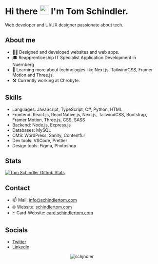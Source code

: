 # Hi there <img src="https://media.giphy.com/media/vClCIr19RvnB9EoQtS/giphy.gif" height="30px" width="30px"> I'm Tom Schindler.

Web developer and UI/UX designer passionate about tech.


## About me
- 👨‍💻 Designed and developed websites and web apps.
- 🎓 Reapprenticeship IT Specialist Application Development in Nuernberg
- 🌱 Learning more about technologies like Next.js, TailwindCSS, Framer Motion and Three.js.
- 🛠️ Currently working at Chrobyte.

## Skills
- Languages: JavaScript, TypeScript, C#, Python, HTML
- Frontend: React.js, ReactNative.js, Next.js, TailwindCSS, Bootstrap, Framer Motion, Three.js, CSS, SASS
- Backend: Node.js, Express.js
- Databases: MySQL
- CMS: WordPress, Sanity, Contentful
- Dev tools: VSCode, Prettier
- Design tools: Figma, Photoshop



## Stats
  [![Tom Schindler Github Stats](https://github-readme-stats.vercel.app/api?username=schjndler&show_icons=true&theme=radical&count_private=true)](https://github.com/schjndler/)


## Contact
- 📫 Mail: [info@schindlertom.com](mailto:info@schindlertom.com)
- 🌐 Website: [schindlertom.com](https://schindlertom.com) 
- 🃏 Card-Website: [card.schindlertom.com](https://card.schindlertom.com)

## Socials
- [Twitter](https://twitter.com/schindlertom_)
- [LinkedIn](https://de.linkedin.com/in/schindlertom)


<div align="center">
  <p align="center"> <img src="https://komarev.com/ghpvc/?username=schjndler&label=Profile%20views&color=0e75b6&style=flat" alt="schjndler" /> </p>
</div>  
